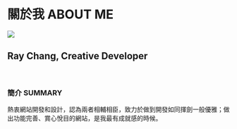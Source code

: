 # 關於我 ABOUT ME

<img src="https://avatars.githubusercontent.com/u/39514595?s=260"></img>

## Ray Chang, Creative Developer

<br>

### 簡介 SUMMARY
熱衷網站開發和設計，認為兩者相輔相臣，致力於做到開發如同揮劍一般優雅；做出功能完善、賞心悅目的網站，是我最有成就感的時候。